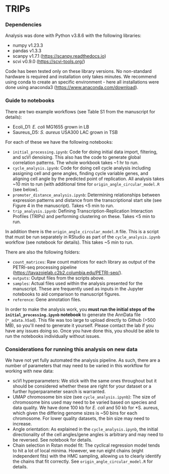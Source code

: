 # TRIPs

### Dependencies
Analysis was done with Python v3.8.6 with the following libraries:
- numpy v1.23.3
- pandas v1.3.3
- scanpy v1.7.1 (https://scanpy.readthedocs.io)
- scvi v0.9.0 (https://scvi-tools.org/)

Code has been tested only on these library versions. No non-standard hardware is required and installation only takes minutes. We recommend using conda to create an specific environment - here all installations were done using anaconda3 (https://www.anaconda.com/download).

### Guide to notebooks
There are two example workflows (see Table S1 from the manuscript for details):
- Ecoli_D1: *E. coli* MG1655 grown in LB
- Saureus_D5: *S. aureus* USA300 LAC grown in TSB

For each of these we have the following notebooks:
- `initial_processing.ipynb`: Code for doing initial data import, filtering, and scVI denoising. This also has the code to generate global correlation patterns. The whole workbook takes ~1 hr to run.
- `cycle_analysis.ipynb`: Code for doing cell cycle analysis including assigning cell and gene angles, finding cycle variable genes, and aligning cell angle by the predicted point of replication. All analysis takes ~10 min to run (with additional time for `origin_angle_circular_model.R` (see below).
- `promoter_distance_analysis.ipynb`: Determining relationships between expression patterns and distance from the transcriptional start site (see Figure 4 in the manuscript). Takes <5 min to run.
- `trip_analysis.ipynb`: Defining Transcription-Replication Interaction Profiles (TRIPs) and performing clustering on these. Takes <5 min to run.

In addition there is the `origin_angle_circular_model.R` file. This is a script that must be run separately in RStudio as part of the `cycle_analysis.ipynb` workflow (see notebook for details). This takes ~5 min to run.

  There are also the following folders:
  - `count_matrices`: Raw count matrices for each library as output of the PETRI-seq processing pipeline (https://tavazoielab.c2b2.columbia.edu/PETRI-seq/).
  - `outputs`: Output files from the scripts above.
  - `samples`: Actual files used within the analysis presented for the manuscript. These are frequently used as inputs in the Jupyter notebooks to aid comparison to manuscript figures.
  - `reference`: Gene annotation files.

In order to make the analysis work, you **must run the initial steps of the `initial_processing.ipynb` notebook** to generate the AnnData file (`*_adata.h5ad`). This file was too large to upload directly to Github (>500 MB), so you'll need to generate it yourself. Please contact the lab if you have any issues doing so. Once you have done this, you should be able to run the notebooks individually without issues.

### Considerations for running this analysis on new data
We have not yet fully automated the analysis pipeline. As such, there are a number of parameters that may need to be varied in this workflow for working with new data:
- scVI hyperparameters: We stick with the same ones throughout but it should be considered whether these are right for your dataset or a further hyperparameter search is warranted.
- UMAP chromosome bin size (see `cycle_analysis.ipynb`): The size of chromosome bins used may need to be varied based on species and data quality. We have done 100 kb for *E. coli* and 50 kb for *S. aureus, which given the differing genome sizes is ~50 bins for each chromosome. For lower quality datasets, the bin size may need to increase.
- Angle orientation: As explained in the `cycle_analysis.ipynb`, the initial directionality of the cell angles/gene angles is arbitrary and may need to be reversed. See notebook for details.
- Chain selection in Rstan model fit: The cyclical regression model tends to hit a lot of local minima. However, we run eight chains (eight independent fits) with the HMC sampling, allowing us to clearly identify the chains that fit correctly. See `origin_angle_circular_model.R` for details.

